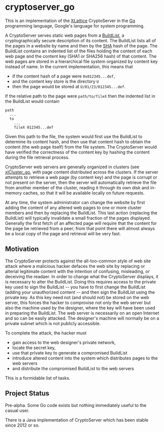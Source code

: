 <h1 class="libTop">cryptoserver_go</h1>

This is an implementation of the
[XLattice](https://jddixon/github.io/xlattice)
CryptoServer in the
[Go](https://golang.org)
programming language, Google's language for
system programming.

A CryptoServer serves static web pages from a
[BuildList](https://jddixon.github.io/buildList),
a cryptographically secure description of its content.  The BuildList
lists all of the pages in a website by name and then by the
[SHA](https://en/wikipedia.org/wiki/Secure_Hash_Algorithm)
hash of
the page.  The BuildList contains an indented list of the files holding
the content of each web page and the content key (SHA1 or SHA256 hash)
of that content.  The web pages are stored in a hierarchical file
system organized by content key instead of name.  In the current
implementation, this means that

* if the content hash of a page were `0x012345...def`,
* and the content key store is the directory `U`
* then the page would be stored at `U/01/23/012345...def`.

If the relative path to the page were `path/to/fileX` then the indented
list in the BuildList would contain

	path
	  ...
	  to
	    ...
	    fileX 012345...def

Given this path to the file, the system would first use the BuildList to
determine its content hash, and then use that content hash to obtain
the content (the web page itself) from the file system.  The CryptoServer
would have verified the correctness of the content key by hashing the
content during the file retrieval process.

CryptoServer web servers are generally organized in clusters (see
[xlCluster_go](https://jddixon.github.io/xlCluster_go),
with page content distributed across the clusters.  If the server
attempts to retrieve a web page (by content key) and the page is corrupt
or not present on the server, then the server will automatically retrieve
the file from another member of the cluster, reading it through its own disk
and in-memory caches, so that it will be available locally on future
requests.

At any time, the system administrator can change the website by first
adding the content of any altered web pages to one or more cluster
members and then by replacing
the BuildList.  This last action (replacing the BuildList)  will typically
invalidate a small fraction of the pages displayed.   Generally the first
fetch of an affected page will require that the content for the page be
retrieved from a peer; from that point there will almost always be a
local copy of the page and retrieval will be very fast.

## Motivation

The CryptoServer protects against the all-too-common style of web site
attack where a malicious hacker defaces the web site by replacing or
alterial legitimate content with the intention of confusing, misleading,
or deceiving the readaer.  In order to change what the CryptoServer
displays, it is necessary to alter the BuildList.  Doing this requires
access to the private key used to sign the BuildList -- you have to first
change the BuildList (adding your unauthorized content -- and then sign
the BuildList using the private key.  As this key need not (and should not)
be stored on the web server, this forces the hacker to comprovise not only
the web server but also the machine used by the designer, where the key
will have been used in preparing the BuildList.  The web server is necessarily
on an open Internet and so can be easily attacked.  The designer's machine
will normally be on a private subnet which is not publicly accessible.

To complete the attack, the hacker must

* gain access to the web designer's private network,
* locate the secret key,
* use that private key to generate a compromised BuildList
* introduce altered content into the system which distributes pages to the web servers
* and distribute the compromised BuildList to the web servers

This is a formidable list of tasks.

## Project Status

Pre-alpha.  Some Go code exists but nothing immediately useful to the
casual user.

There is a Java implementation of CryptoServer which
has been stable since 2012 or so.

